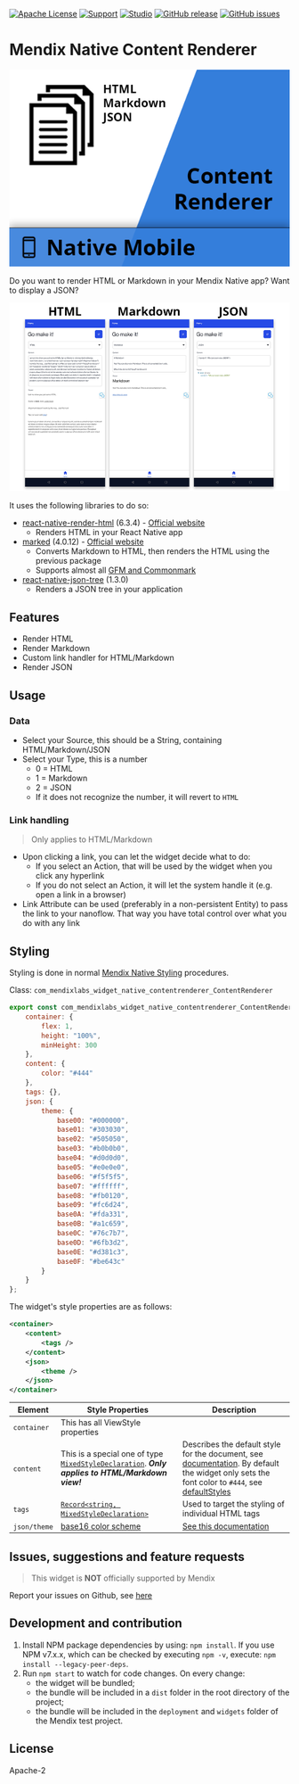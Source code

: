 [![Apache License](https://img.shields.io/badge/license-Apache%202.0-orange.svg)](http://www.apache.org/licenses/LICENSE-2.0)
[![Support](https://img.shields.io/badge/Support-Community%20(no%20active%20support)-orange.svg)](https://docs.mendix.com/developerportal/app-store/app-store-content-support)
[![Studio](https://img.shields.io/badge/Studio%20version-9.6%2B-blue.svg)](https://appstore.home.mendix.com/link/modeler/)
[![GitHub release](https://img.shields.io/github/release/JelteMX/mendix-native-content-renderer)](https://github.com/JelteMX/mendix-native-content-renderer/releases/latest)
[![GitHub issues](https://img.shields.io/github/issues/JelteMX/mendix-native-content-renderer)](https://github.com/JelteMX/mendix-native-content-renderer/issues)
# Mendix Native Content Renderer

![AppStoreIcon](/assets/AppStoreIcon.png)

Do you want to render HTML or Markdown in your Mendix Native app? Want to display a JSON?

[![overview](/assets/overview-small.png)](/assets/overview-big.png)

It uses the following libraries to do so:

- [react-native-render-html](https://www.npmjs.com/package/react-native-json-tree) (6.3.4) - [Official website](https://meliorence.github.io/react-native-render-html/)
  - Renders HTML in your React Native app
- [marked](https://www.npmjs.com/package/react-native-json-tree) (4.0.12) - [Official website](https://marked.js.org/)
  - Converts Markdown to HTML, then renders the HTML using the previous package
  - Supports almost all [GFM and Commonmark](https://github.com/markedjs/marked/discussions/1202#discussioncomment-1907552)
- [react-native-json-tree](https://www.npmjs.com/package/react-native-json-tree) (1.3.0)
  - Renders a JSON tree in your application

## Features

- Render HTML
- Render Markdown
- Custom link handler for HTML/Markdown
- Render JSON
## Usage

### Data

- Select your Source, this should be a String, containing HTML/Markdown/JSON
- Select your Type, this is a number
  - 0 = HTML
  - 1 = Markdown
  - 2 = JSON
  - If it does not recognize the number, it will revert to `HTML`

### Link handling

> Only applies to HTML/Markdown

- Upon clicking a link, you can let the widget decide what to do:
  - If you select an Action, that will be used by the widget when you click any hyperlink
  - If you do not select an Action, it will let the system handle it (e.g. open a link in a browser)
- Link Attribute can be used (preferably in a non-persistent Entity) to pass the link to your nanoflow. That way you have total control over what you do with any link

## Styling

Styling is done in normal [Mendix Native Styling](https://docs.mendix.com/refguide/native-styling-refguide) procedures.

Class: `com_mendixlabs_widget_native_contentrenderer_ContentRenderer`

```js
export const com_mendixlabs_widget_native_contentrenderer_ContentRenderer = {
    container: {
        flex: 1,
        height: "100%",
        minHeight: 300
    },
    content: {
        color: "#444"
    },
    tags: {},
    json: {
        theme: {
            base00: "#000000",
            base01: "#303030",
            base02: "#505050",
            base03: "#b0b0b0",
            base04: "#d0d0d0",
            base05: "#e0e0e0",
            base06: "#f5f5f5",
            base07: "#ffffff",
            base08: "#fb0120",
            base09: "#fc6d24",
            base0A: "#fda331",
            base0B: "#a1c659",
            base0C: "#76c7b7",
            base0D: "#6fb3d2",
            base0E: "#d381c3",
            base0F: "#be643c"
        }
    }
};
```

The widget's style properties are as follows:

```xml
<container>
    <content>
        <tags />
    </content>
    <json>
        <theme />
    </json>
</container>
```

| Element | Style Properties | Description |
| - | - | - |
| `container` | This has all ViewStyle properties | |
| `content` | This is a special one of type [`MixedStyleDeclaration`](https://meliorence.github.io/react-native-render-html/api/mixedstyledeclaration). _**Only applies to HTML/Markdown view!**_ | Describes the default style for the document, see [documentation](https://meliorence.github.io/react-native-render-html/api/renderhtmlprops#basestyle). By default the widget only sets the font color to `#444`, see [defaultStyles](/src/ui/style.ts) |
| `tags` | [`Record<string, MixedStyleDeclaration>`](https://meliorence.github.io/react-native-render-html/api/renderhtmlprops#tagsstyles) | Used to target the styling of individual HTML tags |
| `json/theme` | [base16 color scheme](https://github.com/chriskempson/base16) | [See this documentation](https://github.com/Dean177/react-native-json-tree#theming) |


## Issues, suggestions and feature requests

> This widget is **NOT** officially supported by Mendix

Report your issues on Github, see [here](https://github.com/JelteMX/mendix-native-content-renderer/issues)

## Development and contribution

1. Install NPM package dependencies by using: `npm install`. If you use NPM v7.x.x, which can be checked by executing `npm -v`, execute: `npm install --legacy-peer-deps`.
1. Run `npm start` to watch for code changes. On every change:
    - the widget will be bundled;
    - the bundle will be included in a `dist` folder in the root directory of the project;
    - the bundle will be included in the `deployment` and `widgets` folder of the Mendix test project.

## License

Apache-2

